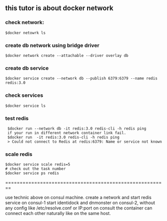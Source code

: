 ## this tutor is about docker network

### check network:
    $docker netowrk ls

### create db network using bridge driver
    $docker network create --attachable --driver overlay db



### create db service
    $docker service create --network db --publish 6379:6379 --name redis redis:3.0


### check services
    $docker service ls

### test redis
     $docker run --network db -it redis:3.0 redis-cli -h redis ping
     if your run in different network container link fail.
     $docker run  -it redis:3.0 redis-cli -h redis ping
     > Could not connect to Redis at redis:6379: Name or service not known

### scale redis
    $docker service scale redis=5
    # check out the task number
    $docker service ps redis


========================================================

use technic above on consul machine.
create a network and start redis service on consul-1
start identidock and dnmonster on consul-2,
without any config like /etc/resolve.conf or IP:port on consult
the container can connect each other naturally like on the same host.